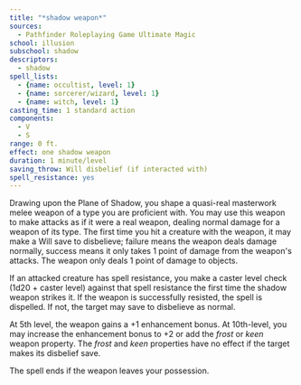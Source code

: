 ```yaml
---
title: "*shadow weapon*"
sources:
  - Pathfinder Roleplaying Game Ultimate Magic
school: illusion
subschool: shadow
descriptors:
  - shadow
spell_lists:
  - {name: occultist, level: 1}
  - {name: sorcerer/wizard, level: 1}
  - {name: witch, level: 1}
casting_time: 1 standard action
components:
  - V
  - S
range: 0 ft.
effect: one shadow weapon
duration: 1 minute/level
saving_throw: Will disbelief (if interacted with)
spell_resistance: yes
---
```


Drawing upon the Plane of Shadow, you shape a quasi-real masterwork melee weapon of a type you are proficient with. You may use this weapon to make attacks as if it were a real weapon, dealing normal damage for a weapon of its type. The first time you hit a creature with the weapon, it may make a Will save to disbelieve; failure means the weapon deals damage normally, success means it only takes 1 point of damage from the weapon's attacks. The weapon only deals 1 point of damage to objects.

If an attacked creature has spell resistance, you make a caster level check (1d20 + caster level) against that spell resistance the first time the shadow weapon strikes it. If the weapon is successfully resisted, the spell is dispelled. If not, the target may save to disbelieve as normal.

At 5th level, the weapon gains a +1 enhancement bonus. At 10th-level, you may increase the enhancement bonus to +2 or add the *frost* or *keen* weapon property. The *frost* and *keen* properties have no effect if the target makes its disbelief save.

The spell ends if the weapon leaves your possession.

